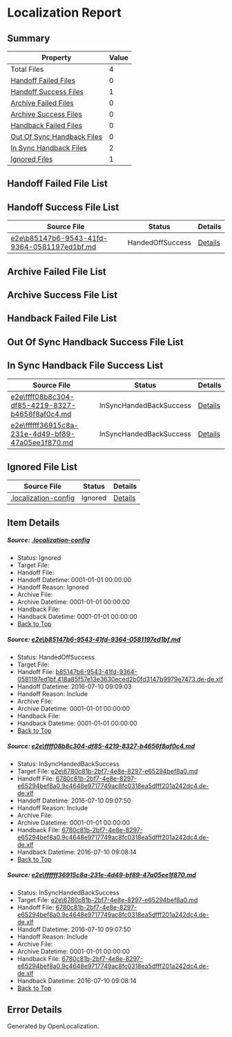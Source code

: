 # <a name='report-top'></a> Localization Report

## Summary
 Property | Value 
 -------- | ----- 
 Total Files | 4
[ Handoff Failed Files ](#handoff-failed-list)| 0
[ Handoff Success Files ](#handoff-success-list)| 1
[ Archive Failed Files ](#archive-failed-list)| 0
[ Archive Success Files ](#archive-success-list)| 0
[ Handback Failed Files ](#handback-failed-list)| 0
[ Out Of Sync Handback Files ](#outofsync-handback-success-list)| 0
[ In Sync Handback Files ](#insync-handback-success-list)| 2
[ Ignored Files ](#ignored-list)| 1

## <a name='handoff-failed-list'></a> Handoff Failed File List

## <a name='handoff-success-list'></a> Handoff Success File List
 Source File | Status | Details 
 ----------- | ------ | ------- 
 [e2e\b85147b6-9543-41fd-9364-0581197ed1bf.md](https://github.com/OpenLocalizationTestOrg/oltest/blob/b076d627d57fc0fff3e75c2a949a6542fb82c58d/e2e/b85147b6-9543-41fd-9364-0581197ed1bf.md) | HandedOffSuccess | [Details](#d53becad73786522a8ffc79709478c437d3560991)

## <a name='archive-failed-list'></a> Archive Failed File List

## <a name='archive-success-list'></a> Archive Success File List

## <a name='handback-failed-list'></a> Handback Failed File List

## <a name='outofsync-handback-success-list'></a> Out Of Sync Handback Success File List

## <a name='insync-handback-success-list'></a> In Sync Handback File Success List
 Source File | Status | Details 
 ----------- | ------ | ------- 
 [e2e\ffff08b8c304-df85-4219-8327-b4656f8af0c4.md](https://github.com/OpenLocalizationTestOrg/oltest/blob/5361aa0d791278dcd00334792b0c33ca9aeb3b69/e2e/ffff08b8c304-df85-4219-8327-b4656f8af0c4.md) | InSyncHandedBackSuccess | [Details](#d1b3792a1002d29019b56ae50e55a0e6c14cf3cc2)
 [e2e\ffffff36915c8a-231e-4d49-bf89-47a05ee1f870.md](https://github.com/OpenLocalizationTestOrg/oltest/blob/b076d627d57fc0fff3e75c2a949a6542fb82c58d/e2e/ffffff36915c8a-231e-4d49-bf89-47a05ee1f870.md) | InSyncHandedBackSuccess | [Details](#d1b3792a1002d29019b56ae50e55a0e6c14cf3cc3)

## <a name='ignored-list'></a> Ignored File List
 Source File | Status | Details 
 ----------- | ------ | ------- 
 [.localization-config](https://github.com/OpenLocalizationTestOrg/oltest/blob/b076d627d57fc0fff3e75c2a949a6542fb82c58d/.localization-config) | Ignored | [Details](#3d4f252ac210baf56311d7e97dcc2db10974dbd20)

## Item Details
##### <a name='3d4f252ac210baf56311d7e97dcc2db10974dbd20'></a> Source: [.localization-config](https://github.com/OpenLocalizationTestOrg/oltest/blob/b076d627d57fc0fff3e75c2a949a6542fb82c58d/.localization-config)
* Status: Ignored
* Target File: 
* Handoff File: 
* Handoff Datetime: 0001-01-01 00:00:00
* Handoff Reason: Ignored
* Archive File: 
* Archive Datetime: 0001-01-01 00:00:00
* Handback File: 
* Handback Datetime: 0001-01-01 00:00:00
* [Back to Top](#report-top)

##### <a name='d53becad73786522a8ffc79709478c437d3560991'></a> Source: [e2e\b85147b6-9543-41fd-9364-0581197ed1bf.md](https://github.com/OpenLocalizationTestOrg/oltest/blob/b076d627d57fc0fff3e75c2a949a6542fb82c58d/e2e/b85147b6-9543-41fd-9364-0581197ed1bf.md)
* Status: HandedOffSuccess
* Target File: 
* Handoff File: [b85147b6-9543-41fd-9364-0581197ed1bf.418a85f57e13e3630eced2b0fd3147b9979e7473.de-de.xlf](https://github.com/OpenLocalizationTestOrg/olhandoff-e2e/blob/a8c7be8ad5b5a2cd5aaaafb7b0185390c979a46e/ol-handoff/OpenLocalizationTestOrg/oltest-dede-fly/ci/ht/b85147b6-9543-41fd-9364-0581197ed1bf.418a85f57e13e3630eced2b0fd3147b9979e7473.de-de.xlf)
* Handoff Datetime: 2016-07-10 09:09:03
* Handoff Reason: Include
* Archive File: 
* Archive Datetime: 0001-01-01 00:00:00
* Handback File: 
* Handback Datetime: 0001-01-01 00:00:00
* [Back to Top](#report-top)

##### <a name='d1b3792a1002d29019b56ae50e55a0e6c14cf3cc2'></a> Source: [e2e\ffff08b8c304-df85-4219-8327-b4656f8af0c4.md](https://github.com/OpenLocalizationTestOrg/oltest/blob/5361aa0d791278dcd00334792b0c33ca9aeb3b69/e2e/ffff08b8c304-df85-4219-8327-b4656f8af0c4.md)
* Status: InSyncHandedBackSuccess
* Target File: [e2e\6780c81b-2bf7-4e8e-8297-e65294bef8a0.md](https://github.com/OpenLocalizationTestOrg/oltest-dede-fly/blob/ef489e9fc6e47821b01e67a33e3bf772103aa32e/e2e/6780c81b-2bf7-4e8e-8297-e65294bef8a0.md)
* Handoff File: [6780c81b-2bf7-4e8e-8297-e65294bef8a0.9c4648e9717749ac8fc0318ea5dfff201a242dc4.de-de.xlf](https://github.com/OpenLocalizationTestOrg/olhandoff-e2e/blob/00dfad51a3946b44f5395ed652cedaed58130033/ol-handoff/OpenLocalizationTestOrg/oltest-dede-fly/ci/ht/6780c81b-2bf7-4e8e-8297-e65294bef8a0.9c4648e9717749ac8fc0318ea5dfff201a242dc4.de-de.xlf)
* Handoff Datetime: 2016-07-10 09:07:50
* Handoff Reason: Include
* Archive File: 
* Archive Datetime: 0001-01-01 00:00:00
* Handback File: [6780c81b-2bf7-4e8e-8297-e65294bef8a0.9c4648e9717749ac8fc0318ea5dfff201a242dc4.de-de.xlf](https://github.com/OpenLocalizationTestOrg/olhandback-e2e/blob/3ff5cd966a8614eb851e8335343daa0d249bfecc/ol-handback/OpenLocalizationTestOrg/oltest-dede-fly/ci/ht/6780c81b-2bf7-4e8e-8297-e65294bef8a0.9c4648e9717749ac8fc0318ea5dfff201a242dc4.de-de.xlf)
* Handback Datetime: 2016-07-10 09:08:14
* [Back to Top](#report-top)

##### <a name='d1b3792a1002d29019b56ae50e55a0e6c14cf3cc3'></a> Source: [e2e\ffffff36915c8a-231e-4d49-bf89-47a05ee1f870.md](https://github.com/OpenLocalizationTestOrg/oltest/blob/b076d627d57fc0fff3e75c2a949a6542fb82c58d/e2e/ffffff36915c8a-231e-4d49-bf89-47a05ee1f870.md)
* Status: InSyncHandedBackSuccess
* Target File: [e2e\6780c81b-2bf7-4e8e-8297-e65294bef8a0.md](https://github.com/OpenLocalizationTestOrg/oltest-dede-fly/blob/ef489e9fc6e47821b01e67a33e3bf772103aa32e/e2e/6780c81b-2bf7-4e8e-8297-e65294bef8a0.md)
* Handoff File: [6780c81b-2bf7-4e8e-8297-e65294bef8a0.9c4648e9717749ac8fc0318ea5dfff201a242dc4.de-de.xlf](https://github.com/OpenLocalizationTestOrg/olhandoff-e2e/blob/00dfad51a3946b44f5395ed652cedaed58130033/ol-handoff/OpenLocalizationTestOrg/oltest-dede-fly/ci/ht/6780c81b-2bf7-4e8e-8297-e65294bef8a0.9c4648e9717749ac8fc0318ea5dfff201a242dc4.de-de.xlf)
* Handoff Datetime: 2016-07-10 09:07:50
* Handoff Reason: Include
* Archive File: 
* Archive Datetime: 0001-01-01 00:00:00
* Handback File: [6780c81b-2bf7-4e8e-8297-e65294bef8a0.9c4648e9717749ac8fc0318ea5dfff201a242dc4.de-de.xlf](https://github.com/OpenLocalizationTestOrg/olhandback-e2e/blob/3ff5cd966a8614eb851e8335343daa0d249bfecc/ol-handback/OpenLocalizationTestOrg/oltest-dede-fly/ci/ht/6780c81b-2bf7-4e8e-8297-e65294bef8a0.9c4648e9717749ac8fc0318ea5dfff201a242dc4.de-de.xlf)
* Handback Datetime: 2016-07-10 09:08:14
* [Back to Top](#report-top)


## Error Details

Generated by OpenLocalization.
